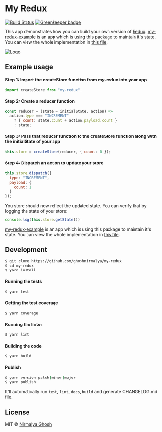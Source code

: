 # My Redux

[![Build Status](https://travis-ci.org/ghoshnirmalya/my-redux.svg?branch=master)](https://travis-ci.org/ghoshnirmalya/my-redux) [![Greenkeeper badge](https://badges.greenkeeper.io/ghoshnirmalya/my-redux.svg)](https://greenkeeper.io/)

This app demonstrates how you can build your own version of [Redux](https://redux.js.org/). [my-redux-example](https://github.com/ghoshnirmalya/my-redux-example) is an app which is using this package to maintain it's state. You can view the whole implementation in [this file](https://github.com/ghoshnirmalya/my-redux-example/blob/master/src/App.js).

<img src="https://user-images.githubusercontent.com/6391763/46587617-a5399480-caac-11e8-9b34-3737b495c52b.png" alt="Logo">

## Example usage

#### Step 1: Import the createStore function from my-redux into your app

```js
import createStore from "my-redux";
```

#### Step 2: Create a reducer function

```js
const reducer = (state = initialState, action) =>
  action.type === "INCREMENT"
    ? { count: state.count + action.payload.count }
    : state;
```

#### Step 3: Pass that reducer function to the createStore function along with the initialState of your app

```js
this.store = createStore(reducer, { count: 0 });
```

#### Step 4: Dispatch an action to update your store

```js
this.store.dispatch({
  type: "INCREMENT",
  payload: {
    count: 1
  }
});
```

You store should now reflect the updated state. You can verify that by logging the state of your store:

```js
console.log(this.store.getState());
```

[my-redux-example](https://github.com/ghoshnirmalya/my-redux-example) is an app which is using this package to maintain it's state. You can view the whole implementation in [this file](https://github.com/ghoshnirmalya/my-redux-example/blob/master/src/App.js).

## Development

```sh
$ git clone https://github.com/ghoshnirmalya/my-redux
$ cd my-redux
$ yarn install
```

#### Running the tests

```sh
$ yarn test
```

#### Getting the test coverage

```sh
$ yarn coverage
```

#### Running the linter

```sh
$ yarn lint
```

#### Building the code

```sh
$ yarn build
```

#### Publish

```sh
$ yarn version patch|minor|major
$ yarn publish
```

It'll automatically run `test`, `lint`, `docs`, `build` and generate CHANGELOG.md file.

## License

MIT © [Nirmalya Ghosh](https://github.com/ghoshnirmalya)
